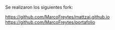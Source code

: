 Se realizaron los siguientes fork:

https://github.com/MarcoFreytes/mattzai.github.io
https://github.com/MarcoFreytes/portafolio
